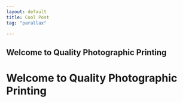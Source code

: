 ```yaml
---
layout: default
title: Cool Post
tag: "parallax"

---
```



## Welcome to Quality Photographic Printing 

<h1> Welcome to Quality Photographic Printing </h1>